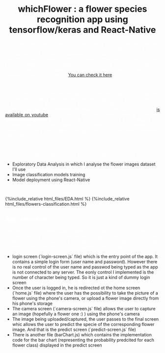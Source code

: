 <h1 style="color:'white'; text-align:center;"> whichFlower : a flower species recognition app using tensorflow/keras and React-Native </h1>

<p style="color:white; text-align:justify;">
  As a passionate person about computer vision (CV), I came to know that model deployment is also important in model development process because the usefulness of a model is measured by the satisfaction of end users. In a previous project I named DEmoClassi (Demographic (age, gender race) and Emotion (happy, neutral, angry, ...) Classification) I tried to turned my trained models in a standalone python module that can be run on windows/Linux using OpenCV. <a href="https://github.com/AlkaSaliss/DEmoClassi">You can check it here</a>.
</p>
<br>

<p style="color:white; text-align:justify;">
In this new project I decided to give mobile technologies a try. Today the models are migrating more and more to the edge devices (mobile, sensors, ... IOT in general). So I started by learning React-Native, a cross-platform mobile development framework developed by Facebook. The course <a href="https://www.youtube.com/playlist?list=PLhQjrBD2T382gdfveyad09Ierl_3Jh_wR">is available on youtube</a>, it is a little bit long, but it worth learning it.
The end goal for me was to combine my 2 passions, CV and programming into another project : this time I opted for CV model training and deployment on mobile device of a flower species recognition app I called, with no suspens,  `WhichFlower`.
</p>

<br>

<p style="color:white; text-align:justify;">
I'll try to describe my journey using this post composed of three sections : 

<ul>
<li> Exploratory Data Analysis in which I analyse the flower images dataset I'll use </li>
<li> Image classification models training </li>
<li> Model deployment using React-Native </li>
</p>
</ul>
<br>

{%include_relative html_files/EDA.html %}
{%include_relative html_files/flowers-classification.html %}

<h2 style="color:white;">App structure</h2>
<p style="color:white; text-align:justify;">
The application content walkthrough is beyond the scope of this post. Nevertheless, I'll give an overview of the app in this last section.
The application consists mainly of 4 screens for which the code is located in the `screens` folder in the repository. The screens are as follow : <br>
  <ul>
  <li> login screen (`login-screen.js` file) which is the entry point of the app. It contains a simple login form (user name and password). However there is no real control of the user name and passwod being typed as the app is not connected to any server. The eonly control I implemented is the number of character being typed. So it is just a kind of dummy login screen </li>
  
  <li> Once the user is logged in, he is redirected ot the home screen (`home.js` file) where the user has the possibility to take the picture of a flower using the phone's camera, or upload a flower image directly from his phone's storage </li>
  
  <li> The camera screen (`camera-screen.js` file) allows the user to capture an image (hopefully a flower one :) ) using the phone's camera </li>
  
  <li> The image being uploaded/captured, the user passes to the final screen whic allows the user to predict the specie of the corresponding flower image. And that is the predict screen (`predict-screen.js` file) </li>
  
  <li> There is another file (barChart.js) which contains the implementation code for the bar chart (representing the probability predcited  for each flower class) displayed in the predict screen </li>
  </ul>
</p>

